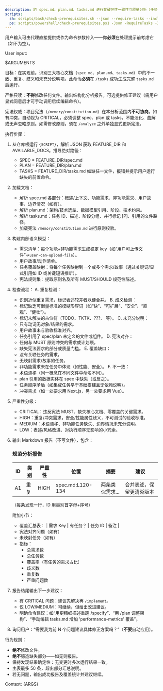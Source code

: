 ```yaml
---
description: 跨 spec.md、plan.md、tasks.md 进行非破坏性一致性与质量分析（任务生成后）。
scripts:
  sh: scripts/bash/check-prerequisites.sh --json --require-tasks --include-tasks
  ps: scripts/powershell/check-prerequisites.ps1 -Json -RequireTasks -IncludeTasks
---
```


用户输入可由代理直接提供或作为命令参数传入——你**必须**在处理提示前考虑它（如不为空）。

User input:

$ARGUMENTS

目标：在实现前，识别三大核心文档（`spec.md`、`plan.md`、`tasks.md`）中的不一致、重复、歧义和未充分说明项。此命令**必须**在 `/tasks` 成功生成完整 `tasks.md` 后运行。

严格只读：**不得**修改任何文件。输出结构化分析报告。可选提供修正建议（需用户显式同意后才可手动调用后续编辑命令）。

宪法权威：项目宪法（`/memory/constitution.md`）在本分析范围内**不可协商**。如有冲突，自动视为 CRITICAL，必须调整 spec、plan 或 tasks，不能淡化、曲解或无声忽略原则。如需修改原则，须在 `/analyze` 之外单独显式更新宪法。

执行步骤：

1. 从仓库根运行 `{SCRIPT}`，解析 JSON 获取 FEATURE_DIR 和 AVAILABLE_DOCS。推导绝对路径：
   - SPEC = FEATURE_DIR/spec.md
   - PLAN = FEATURE_DIR/plan.md
   - TASKS = FEATURE_DIR/tasks.md
   如缺任一文件，报错并提示用户运行缺失的前置命令。

2. 加载文档：
   - 解析 spec.md 各部分：概述/上下文、功能需求、非功能需求、用户故事、边界情况（如有）。
   - 解析 plan.md：架构/技术选型、数据模型引用、阶段、技术约束。
   - 解析 tasks.md：任务 ID、描述、阶段分组、并行标记 [P]、引用的文件路径。
   - 加载宪法 `/memory/constitution.md` 进行原则校验。

3. 构建内部语义模型：
   - 需求清单：每个功能+非功能需求生成稳定 key（如“用户可上传文件”→`user-can-upload-file`）。
   - 用户故事/动作清单。
   - 任务覆盖映射：将每个任务映射到一个或多个需求/故事（通过关键词/显式引用如 ID 或关键短语推断）。
   - 宪法规则集：提取原则名及所有 MUST/SHOULD 规范性陈述。

4. 检查流程：
   A. 重复检测：
      - 识别近似重复需求，标记表述较差者以便合并。
   B. 歧义检测：
      - 标记缺乏可衡量标准的模糊形容词（如“快”、“可扩展”、“安全”、“直观”、“健壮”）。
      - 标记未解决的占位符（TODO、TKTK、???、<placeholder> 等）。
   C. 未充分说明：
      - 只有动词无对象/结果的需求。
      - 用户故事未与验收标准对齐。
      - 任务引用了 spec/plan 未定义的文件或组件。
   D. 宪法对齐：
      - 任何与 MUST 原则冲突的需求或计划项。
      - 缺失宪法要求的部分或质量门槛。
   E. 覆盖缺口：
      - 没有关联任务的需求。
      - 无映射需求/故事的任务。
      - 非功能需求未在任务中体现（如性能、安全）。
   F. 不一致：
      - 术语漂移（同一概念在不同文件中命名不同）。
      - plan 引用的数据实体在 spec 中缺失（或反之）。
      - 任务顺序矛盾（如集成任务早于基础搭建且无依赖说明）。
      - 冲突需求（如一处要求用 Next.js，另一处要求用 Vue）。

5. 严重性分级：
   - CRITICAL：违反宪法 MUST、缺失核心文档、零覆盖的关键需求。
   - HIGH：重复/冲突需求，安全/性能属性歧义，不可测试的验收标准。
   - MEDIUM：术语漂移、非功能任务缺失、边界情况未充分说明。
   - LOW：表述/风格改进、对执行顺序无影响的小冗余。

6. 输出 Markdown 报告（不写文件），包含：

   ### 规范分析报告
   | ID | 类别 | 严重性 | 位置 | 摘要 | 建议 |
   |----|------|--------|------|------|------|
   | A1 | 重复 | HIGH | spec.md:L120-134 | 两条类似需求... | 合并表述，保留更清晰版本 |
   （每条发现一行，ID 用类别首字母+序号）

   附加小节：
   - 覆盖汇总表：
     | 需求 Key | 有任务？ | 任务 ID | 备注 |
   - 宪法对齐问题（如有）
   - 未映射任务（如有）
   - 指标：
     * 总需求数
     * 总任务数
     * 覆盖率（有任务的需求占比）
     * 歧义数
     * 重复数
     * 严重问题数

7. 报告结尾输出下一步建议：
   - 有 CRITICAL 问题：建议先解决再 `/implement`。
   - 仅 LOW/MEDIUM：可继续，但给出改进建议。
   - 明确命令建议：如“用更精细描述重跑 /specify”、“用 /plan 调整架构”、“手动编辑 tasks.md 增加 'performance-metrics' 覆盖”。

8. 询问用户：“需要我为前 N 个问题建议具体修正方案吗？”（**不要**自动应用）。

行为规则：
- **绝不**修改文件。
- **绝不**臆造缺失部分——如无则报告。
- 保持发现结果确定性：无变更时多次运行结果一致。
- 主表最多 50 条，超出部分汇总说明。
- 若无问题，输出成功报告及覆盖统计并建议继续。

Context: {ARGS}
